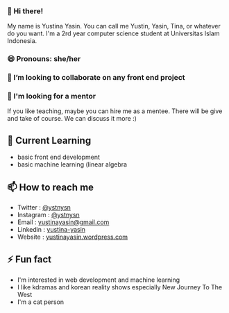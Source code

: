 ### 👋 Hi there!

My name is Yustina Yasin. You can call me Yustin, Yasin, Tina, or whatever do you want. I'm a 2rd year computer science student at Universitas Islam Indonesia. 

### 😄 Pronouns: she/her

### 👯 I’m looking to collaborate on any front end project

### 🤔 I'm looking for a mentor
If you like teaching, maybe you can hire me as a mentee. There will be give and take of course. We can discuss it more :)

## 🌱 Current Learning
- basic front end development
- basic machine learning (linear algebra

## 📫 How to reach me
- Twitter : [@ystnysn](https://twitter.com//ystnysn)
- Instagram : [@ystnysn](https://www.instagram.com/ystnysn/)
- Email : yustinayasin@gmail.com
- Linkedin : [yustina-yasin](https://www.linkedin.com/in/yustina-yasin-201721188/)
- Website : [yustinayasin.wordpress.com](https://yustinayasin.wordpress.com/)

## ⚡ Fun fact
- I'm interested in web development and machine learning 
- I like kdramas and korean reality shows especially New Journey To The West
- I'm a cat person

<!--
**yustinayasin/yustinayasin** is a ✨ _special_ ✨ repository because its `README.md` (this file) appears on your GitHub profile.

Here are some ideas to get you started:

- 🔭 I’m currently working on ...
- 🌱 I’m currently learning ...
- 👯 I’m looking to collaborate on ...
- 🤔 I’m looking for help with ...
- 💬 Ask me about ...
- 📫 How to reach me: ...
- 😄 Pronouns: ...
- ⚡ Fun fact: ...
-->
